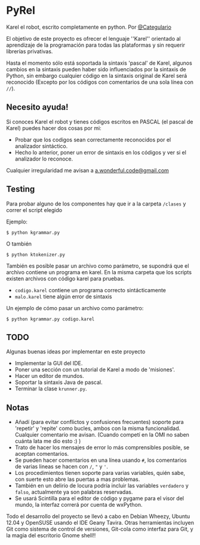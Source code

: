 PyRel
=====

Karel el robot, escrito completamente en python. Por [@Categulario](https://twitter.com/categulario)

El objetivo de este proyecto es ofrecer el lenguaje ''Karel'' orientado al aprendizaje de la programación para todas las plataformas y sin requerir librerías privativas.

Hasta el momento sólo está soportada la sintaxis 'pascal' de Karel, algunos cambios en la sintaxis pueden haber sido influenciados por la sintaxis de Python, sin embargo cualquier código en la sintaxis original de Karel será reconocido (Excepto por los códigos con comentarios de una sola línea con `//`).

Necesito ayuda!
---------------

Si conoces Karel el robot y tienes códigos escritos en PASCAL (el pascal de Karel) puedes hacer dos cosas por mi:

* Probar que los codigos sean correctamente reconocidos por el analizador sintáctico.
* Hecho lo anterior, poner un error de sintaxis en los códigos y ver si el analizador lo reconoce.

Cualquier irregularidad me avisan a a.wonderful.code@gmail.com

Testing
-------

Para probar alguno de los componentes hay que ir a la carpeta `/clases` y correr el script elegido

Ejemplo:

`$ python kgrammar.py`

O también

`$ python ktokenizer.py`

También es posible pasar un archivo como parámetro, se supondrá que el archivo contiene un programa en karel. En la misma carpeta que los scripts existen archivos con código karel para pruebas.

* `codigo.karel` contiene un programa correcto sintácticamente
* `malo.karel` tiene algún error de sintaxis

Un ejemplo de cómo pasar un archivo como parámetro:

`$ python kgrammar.py codigo.karel`

TODO
----

Algunas buenas ideas por implementar en este proyecto

* Implementar la GUI del IDE.
* Poner una sección con un tutorial de Karel a modo de 'misiones'.
* Hacer un editor de mundos.
* Soportar la sintaxis Java de pascal.
* Terminar la clase `krunner.py`.

Notas
-----

* Añadí (para evitar conflictos y confusiones frecuentes) soporte para 'repetir' y 'repite' como bucles, ambos con la misma funcionalidad. Cualquier comentario me avisan. (Cuando competí en la OMI no saben cuánta lata me dio esto :) )
* Trato de hacer los mensajes de error lo más comprensibles posible, se aceptan comentarios.
* Se pueden hacer comentarios en una línea usando `#`, los comentarios de varias lineas se hacen con `/`, `"` y `'`.
* Los procedimientos tienen soporte para varias variables, quién sabe, con suerte esto abre las puertas a mas problemas.
* También en un delirio de locura podría incluir las variables `verdadero` y `falso`, actualmente ya son palabras reservadas.
* Se usará Scintilla para el editor de código y pygame para el visor del mundo, la interfaz correrá por cuenta de wxPython.

Todo el desarrollo del proyecto se llevó a cabo en Debian Wheezy, Ubuntu 12.04 y OpenSUSE usando el IDE Geany Tavira. Otras herramientas incluyen Git como sistema de control de versiones, Git-cola como interfaz para Git, y la magia del escritorio Gnome shell!!

